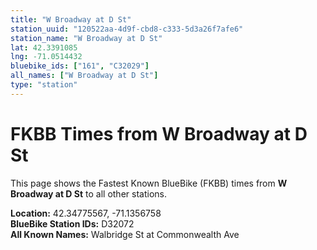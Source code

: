 ```yaml
---
title: "W Broadway at D St"
station_uuid: "120522aa-4d9f-cbd8-c333-5d3a26f7afe6"
station_name: "W Broadway at D St"
lat: 42.3391085
lng: -71.0514432
bluebike_ids: ["161", "C32029"]
all_names: ["W Broadway at D St"]
type: "station"
---
```


# FKBB Times from W Broadway at D St

This page shows the Fastest Known BlueBike (FKBB) times from **W Broadway at D St** to all other stations.

**Location:** 42.34775567, -71.1356758  
**BlueBike Station IDs:** D32072  
**All Known Names:** Walbridge St at Commonwealth Ave

